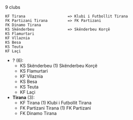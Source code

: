 9 clubs

```
KF Tirana                   => Klubi i Futbollit Tirana
FK Partizani Tirana         => FK Partizani
FK Dinamo Tirana            
KS Skënderbeu               => Skënderbeu Korçë
KS Flamurtari               
KF Vllaznia                 
KS Besa                     
KS Teuta                    
KF Laçi                     
```



- ? (6): 
  - KS Skënderbeu  (1) Skënderbeu Korçë
  - KS Flamurtari 
  - KF Vllaznia 
  - KS Besa 
  - KS Teuta 
  - KF Laçi 
- **Tirana** (3): 
  - KF Tirana  (1) Klubi i Futbollit Tirana
  - FK Partizani Tirana  (1) FK Partizani
  - FK Dinamo Tirana 


